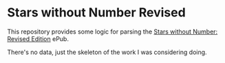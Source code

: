 # Stars without Number Revised

This repository provides some logic for parsing the [Stars without Number: Revised Edition](https://www.drivethrurpg.com/product/226996/Stars-Without-Number-Revised-Edition?affiliate_id=318171) ePub.

There's no data, just the skeleton of the work I was considering doing.